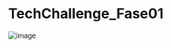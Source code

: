 # TechChallenge_Fase01

![image](https://github.com/tiagoalmeidadarosa/TechChallenge_Fase01/assets/20598266/a8abb381-8717-49bf-93d5-60f6697a4529)
